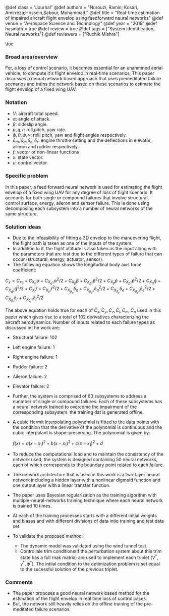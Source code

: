 @def class = "Journal"
@def authors = "Norouzi, Ramin; Kosari, Amirreza;Hossein,Sabour, Mohammad,"
@def title = "Real-time estimation of impaired aircraft flight envelop using feedforward neural networks"
@def venue = "Aerospace Science and Technology"
@def year = "2019"
@def hasmath = true
@def review = true
@def tags = ["System identification, Neural networks"]
@def reviewers = ["Ruchik Mishra"]

\toc

### Broad area/overview
For, a loss of control scenario, it becomes essential for an unammned aerial vehicle, to compute it's flight envelop in real-time scenarios, This paper discusses a neural network based approach that uses premeditated failure scenarios and trains the network based on these scenarios to estimate the flight envelop of a fixed wing UAV.

### Notation

- $V$: aircraft total speed.
- $\alpha$: angle of attack.
- $\beta$: sideslip angle.
- $p,q,r$: roll,pitch, yaw rate.
- $\phi,\theta,\psi, \gamma$: roll, pitch, yaw and flight angles respectively.
- $\delta_{th}, \delta_{a},\delta_{e},\delta_{r}$: engine throttle setting and the deflections in elevator, aileron and rudder respectively.
- $f$: vector of non-linear functions
- $x$: state vector.
- $u$: control vector.




### Specific problem
In this paper, a feed forward neural network is used for estimating the flight envelop of a fixed wing UAV for any degree of loss of flight scenario. It accounts for both single or compound failures that involve structural, control surface, energy, aileron and sensor failure. This is done using decomposing each subsystem into a number of neural networks of the same structure.  



### Solution ideas

- Due to the infeasibility of fitting a 3D envelop to the manuevering flight, the flight path is taken as one of the inputs of the system.
- In addition to it, the flight altitude is also taken as the input along with the parameters that are lost due to the different types of failure that can occur (structural, energy, actuator, sensor).
-   The following equation shows the longitudinal body axis force coefficient:

  $C_{x} = C_{x_{0}} + C_{X_{\alpha}}\alpha+C_{X_{\alpha^{2}}}\alpha^{2}/2+ C_{X_{\beta}}\beta+C_{X_{\beta^{2}}}\beta^{2}/2+C_{X_{\hat{p}}}\hat{p}+C_{X_{\hat{p}^{2}}}\hat{p}^{2}/2+C_{X_{\hat{q}}}\hat{q}+C_{X_{\hat{q}^{2}}}\hat{q}^{2}/2+C_{X_{\hat{r}}}\hat{r}+C_{X_{\hat{r}^{2}}}\hat{r}^{2}/2+C_{X_{\delta_{a}}}\delta_{a}+C_{X_{\delta_{a}^{2}}}\delta_{a}^{2}/2+C_{X_{\delta_{e}}}\delta_{e}+C_{X_{\delta_{e}^{2}}}\delta_{e}^{2}/2+C_{X_{\delta_{r}}}\delta_{r}+C_{X_{\delta_{r}^{2}}}\delta_{r}^{2}/2$

The above equation holds true for each of $C_{x},C_{y},C_{z},C_{l},C_{m},C_{n}$ used in this paper which gives rise to a total of 102 derivatives characterizing the aircraft aerodynamics. Number of inputs related to each failure types as discussed int he work are:
- Structural failure: 102
- Left engine failure: 1
- Right engine failure: 1
- Rudder failure: 2
- Aileron failure: 2
- Elevator failure: 2

- Further, the system is comprised of 63 subsystems to address a nunmber of single or compound failures. Each of these subsystems has a neural netwrok trained to overcome the impairment of the corresponding subsystem. the training dat is generated offline.
- A cubic Hermit interpolating polynomial is fitted to the data points with the condition that the derivative of the polynomial is continuous and the cubic interpolant is shape-preserving. The polynomial is given by:

  $f(x) = a(x-x_{1})^{2}+b(x-x_{1})^{2}+c(x-x_{1})^{2}+d$

- To reduce the computational load and to maintain the consistency of the network used, the system is designed containing 50 neural networks, each of which corresponds to the boundary point related to each failure.

- The network architecture that is used in this work is a two-layer neural network including a hidden layer with a nonlinear digmoid function and one output layer with a linear transfer function.
- The paper uses Bayesian regularization as the training algorithm with multiple-neural-networks training technique where each neural network is trained 10 times.
- At each of the training processes starts with a different initial weights and biases and with different divisions of data intio training and test data set.
- To validate the proposed method:
  - The dynamic model was validated using the wind tunnel test.
  - Controllale trim conditions(if the perturbation system about this trim state has a full rnak matrix) are used to implement each triplet $(V^{*},\gamma^{*},\psi^{*})$. The intiial condition to the optimization problem is set equal to the sucessful solution of the previous triplet.


### Comments
- The paper proposes a good neural network based method for the estimation of the flight envelop in real time loss of control cases.
- But, the network still heavily relies on the offline training of the pre-meditated failure scenarios.
